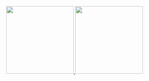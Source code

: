 <div align="center">
  <a href="https://github.com/Rhennan96">
  <img height="180em" src="https://github-readme-stats.vercel.app/api?username=RhennanCordeiro&show_icons=true&theme=dracula&include_all_commits=true&count_private=true"/>
  <img height="180em" src="https://github-readme-stats.vercel.app/api/top-langs/?username=RhennanCordeiro&layout=compact&langs_count=7&theme=dracula"/>
</div>
<!---
Rhennan96/Rhennan96 is a ✨ special ✨ repository because its `README.md` (this file) appears on your GitHub profile.
You can click the Preview link to take a look at your changes.
--->
